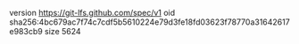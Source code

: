 version https://git-lfs.github.com/spec/v1
oid sha256:4bc679ac7f74c7cdf5b5610224e79d3fe18fd03623f78770a31642617e983cb9
size 5624
